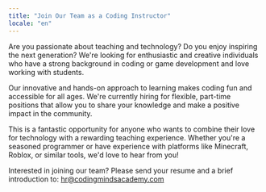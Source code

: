 ```yaml
---
title: "Join Our Team as a Coding Instructor"
locale: "en"
---
```


Are you passionate about teaching and technology? Do you enjoy inspiring the next generation? We're looking for enthusiastic and creative individuals who have a strong background in coding or game development and love working with students.

Our innovative and hands-on approach to learning makes coding fun and accessible for all ages. We're currently hiring for flexible, part-time positions that allow you to share your knowledge and make a positive impact in the community.

This is a fantastic opportunity for anyone who wants to combine their love for technology with a rewarding teaching experience. Whether you're a seasoned programmer or have experience with platforms like Minecraft, Roblox, or similar tools, we'd love to hear from you!

Interested in joining our team? Please send your resume and a brief introduction to: hr@codingmindsacademy.com 
